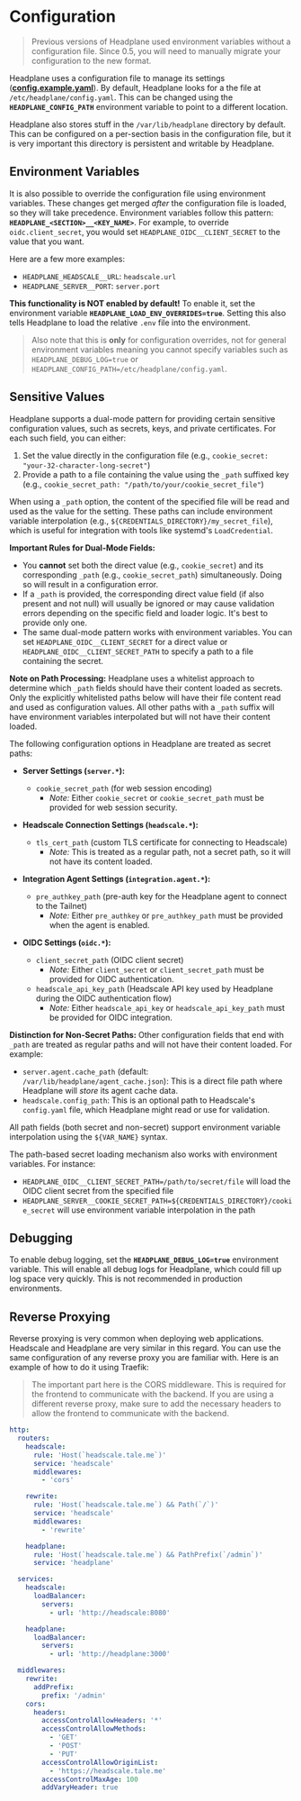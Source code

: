 # Configuration
> Previous versions of Headplane used environment variables without a configuration file.
> Since 0.5, you will need to manually migrate your configuration to the new format.

Headplane uses a configuration file to manage its settings
([**config.example.yaml**](https://github.com/tale/headplane/blob/main/config.example.yaml)). By default, Headplane looks
for a the file at `/etc/headplane/config.yaml`. This can be changed using the
**`HEADPLANE_CONFIG_PATH`** environment variable to point to a different location.

Headplane also stores stuff in the `/var/lib/headplane` directory by default.
This can be configured on a per-section basis in the configuration file, but
it is very important this directory is persistent and writable by Headplane.

## Environment Variables
It is also possible to override the configuration file using environment variables.
These changes get merged *after* the configuration file is loaded, so they will take precedence.
Environment variables follow this pattern: **`HEADPLANE_<SECTION>__<KEY_NAME>`**.
For example, to override `oidc.client_secret`, you would set `HEADPLANE_OIDC__CLIENT_SECRET`
to the value that you want.

Here are a few more examples:

- `HEADPLANE_HEADSCALE__URL`: `headscale.url`
- `HEADPLANE_SERVER__PORT`: `server.port`

**This functionality is NOT enabled by default!**
To enable it, set the environment variable **`HEADPLANE_LOAD_ENV_OVERRIDES=true`**.
Setting this also tells Headplane to load the relative `.env` file into the environment.
> Also note that this is **only** for configuration overrides, not for general
> environment variables meaning you cannot specify variables such as
> `HEADPLANE_DEBUG_LOG=true` or `HEADPLANE_CONFIG_PATH=/etc/headplane/config.yaml`.

## Sensitive Values
Headplane supports a dual-mode pattern for providing certain sensitive configuration values, such as secrets, keys, and private certificates. For each such field, you can either:

1. Set the value directly in the configuration file (e.g., `cookie_secret: "your-32-character-long-secret"`)
2. Provide a path to a file containing the value using the `_path` suffixed key (e.g., `cookie_secret_path: "/path/to/your/cookie_secret_file"`)

When using a `_path` option, the content of the specified file will be read and used as the value for the setting. These paths can include environment variable interpolation (e.g., `${CREDENTIALS_DIRECTORY}/my_secret_file`), which is useful for integration with tools like systemd's `LoadCredential`.

**Important Rules for Dual-Mode Fields:**
- You **cannot** set both the direct value (e.g., `cookie_secret`) and its corresponding `_path` (e.g., `cookie_secret_path`) simultaneously. Doing so will result in a configuration error.
- If a `_path` is provided, the corresponding direct value field (if also present and not null) will usually be ignored or may cause validation errors depending on the specific field and loader logic. It's best to provide only one.
- The same dual-mode pattern works with environment variables. You can set `HEADPLANE_OIDC__CLIENT_SECRET` for a direct value or `HEADPLANE_OIDC__CLIENT_SECRET_PATH` to specify a path to a file containing the secret.

**Note on Path Processing:**
Headplane uses a whitelist approach to determine which `_path` fields should have their content loaded as secrets. Only the explicitly whitelisted paths below will have their file content read and used as configuration values. All other paths with a `_path` suffix will have environment variables interpolated but will not have their content loaded.

The following configuration options in Headplane are treated as secret paths:

- **Server Settings (`server.*`):**
  - `cookie_secret_path` (for web session encoding)
    - *Note:* Either `cookie_secret` or `cookie_secret_path` must be provided for web session security.

- **Headscale Connection Settings (`headscale.*`):**
  - `tls_cert_path` (custom TLS certificate for connecting to Headscale)
    - *Note:* This is treated as a regular path, not a secret path, so it will not have its content loaded.

- **Integration Agent Settings (`integration.agent.*`):**
  - `pre_authkey_path` (pre-auth key for the Headplane agent to connect to the Tailnet)
    - *Note:* Either `pre_authkey` or `pre_authkey_path` must be provided when the agent is enabled.

- **OIDC Settings (`oidc.*`):**
  - `client_secret_path` (OIDC client secret)
    - *Note:* Either `client_secret` or `client_secret_path` must be provided for OIDC authentication.
  - `headscale_api_key_path` (Headscale API key used by Headplane during the OIDC authentication flow)
    - *Note:* Either `headscale_api_key` or `headscale_api_key_path` must be provided for OIDC integration.

**Distinction for Non-Secret Paths:**
Other configuration fields that end with `_path` are treated as regular paths and will not have their content loaded. For example:
- `server.agent.cache_path` (default: `/var/lib/headplane/agent_cache.json`): This is a direct file path where Headplane will *store* its agent cache data.
- `headscale.config_path`: This is an optional path to Headscale's `config.yaml` file, which Headplane might read or use for validation.

All path fields (both secret and non-secret) support environment variable interpolation using the `${VAR_NAME}` syntax.

The path-based secret loading mechanism also works with environment variables. For instance:
- `HEADPLANE_OIDC__CLIENT_SECRET_PATH=/path/to/secret/file` will load the OIDC client secret from the specified file
- `HEADPLANE_SERVER__COOKIE_SECRET_PATH=${CREDENTIALS_DIRECTORY}/cookie_secret` will use environment variable interpolation in the path

## Debugging
To enable debug logging, set the **`HEADPLANE_DEBUG_LOG=true`** environment variable.
This will enable all debug logs for Headplane, which could fill up log space very quickly.
This is not recommended in production environments.

## Reverse Proxying
Reverse proxying is very common when deploying web applications. Headscale and
Headplane are very similar in this regard. You can use the same configuration
of any reverse proxy you are familiar with. Here is an example of how to do it
using Traefik:

> The important part here is the CORS middleware. This is required for the
> frontend to communicate with the backend. If you are using a different reverse
> proxy, make sure to add the necessary headers to allow the frontend to communicate
> with the backend.

```yaml
http:
  routers:
    headscale:
      rule: 'Host(`headscale.tale.me`)'
      service: 'headscale'
      middlewares:
        - 'cors'

    rewrite:
      rule: 'Host(`headscale.tale.me`) && Path(`/`)'
      service: 'headscale'
      middlewares:
        - 'rewrite'

    headplane:
      rule: 'Host(`headscale.tale.me`) && PathPrefix(`/admin`)'
      service: 'headplane'

  services:
    headscale:
      loadBalancer:
        servers:
          - url: 'http://headscale:8080'

    headplane:
      loadBalancer:
        servers:
          - url: 'http://headplane:3000'

  middlewares:
    rewrite:
      addPrefix:
        prefix: '/admin'
    cors:
      headers:
        accessControlAllowHeaders: '*'
        accessControlAllowMethods:
          - 'GET'
          - 'POST'
          - 'PUT'
        accessControlAllowOriginList:
          - 'https://headscale.tale.me'
        accessControlMaxAge: 100
        addVaryHeader: true
